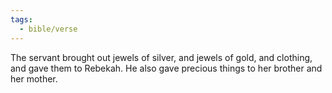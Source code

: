 ```yaml
---
tags:
  - bible/verse
---
```

The servant brought out jewels of silver, and jewels of gold, and clothing, and gave them to Rebekah. He also gave precious things to her brother and her mother.